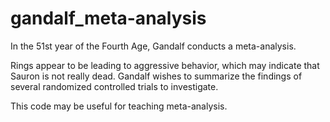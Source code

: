 # gandalf_meta-analysis
In the 51st year of the Fourth Age, Gandalf conducts a meta-analysis. 

Rings appear to be leading to aggressive behavior, which may indicate that Sauron is not really dead. Gandalf wishes to summarize the findings of several randomized controlled trials to investigate. 

This code may be useful for teaching meta-analysis. 
